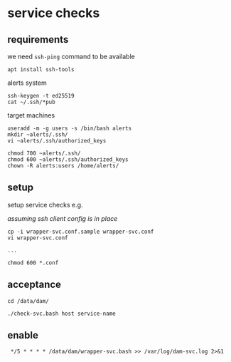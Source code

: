 # service checks

## requirements

we need `ssh-ping` command to be available

	apt install ssh-tools

alerts system

	ssh-keygen -t ed25519
	cat ~/.ssh/*pub

target machines

	useradd -m -g users -s /bin/bash alerts
	mkdir ~alerts/.ssh/
	vi ~alerts/.ssh/authorized_keys

	chmod 700 ~alerts/.ssh/
	chmod 600 ~alerts/.ssh/authorized_keys
	chown -R alerts:users /home/alerts/

## setup

setup service checks e.g.

_assuming ssh client config is in place_

	cp -i wrapper-svc.conf.sample wrapper-svc.conf
	vi wrapper-svc.conf

	...

	chmod 600 *.conf

## acceptance

	cd /data/dam/

	./check-svc.bash host service-name

## enable

```
 */5 * * * * /data/dam/wrapper-svc.bash >> /var/log/dam-svc.log 2>&1
```

